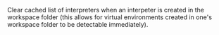 Clear cached list of interpreters when an interpeter is created in the workspace folder (this allows for virtual environments created in one's workspace folder to be detectable immediately).

